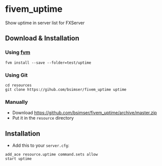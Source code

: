 # fivem_uptime
Show uptime in server list for FXServer

## Download & Installation

### Using [fvm](https://github.com/qlaffont/fvm-installer)
```
fvm install --save --folder=test/uptime
```

### Using Git
```
cd resources
git clone https://gihub.com/bsimser/fivem_uptime uptime
```

### Manually
- Download https://github.com/bsimser/fivem_uptime/archive/master.zip
- Put it in the `resource` directory

## Installation
- Add this to your `server.cfg`:

```
add_ace resource.uptime command.sets allow
start uptime
```
